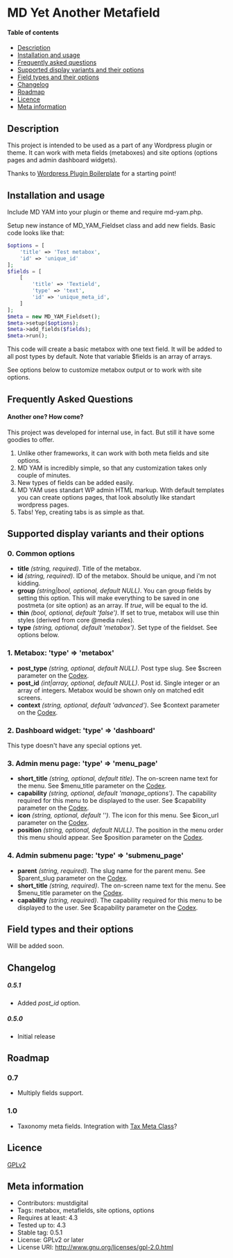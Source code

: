 # MD Yet Another Metafield
#### Table of contents
- [Description](#description)
- [Installation and usage](#installation-and-usage)
- [Frequently asked questions](#frequently-asked-questions)
- [Supported display variants and their options](#supported-display-variants-and-their-options)
- [Field types and their options](#field-types-and-their-options)
- [Changelog](#changelog)
- [Roadmap](#roadmap)
- [Licence](#licence)
- [Meta information](#meta-information)

## Description
This project is intended to be used as a part of any Wordpress plugin or theme.
It can work with meta fields (metaboxes) and site options (options pages
and admin dashboard widgets).

Thanks to [Wordpress Plugin Boilerplate](https://github.com/devinvinson/WordPress-Plugin-Boilerplate/) for a starting point!

## Installation and usage

Include MD YAM into your plugin or theme and require md-yam.php.

Setup new instance of MD_YAM_Fieldset class and add new fields. Basic code looks like that:

```php
$options = [
    'title' => 'Test metabox',
    'id' => 'unique_id'
];
$fields = [
    [
        'title' => 'Textield',
        'type' => 'text',
        'id' => 'unique_meta_id',
    ]
];
$meta = new MD_YAM_Fieldset();
$meta->setup($options);
$meta->add_fields($fields);
$meta->run();
```
This code will create a basic metabox with one text field. It will be added to all post types by default. Note that variable $fields is an array of arrays.

See options below to customize metabox output or to work with site options.


## Frequently Asked Questions
#### Another one? How come?

This project was developed for internal use, in fact. But still it have some goodies to offer.

1. Unlike other frameworks, it can work with both meta fields and site options.
2. MD YAM is incredibly simple, so that any customization takes only couple of minutes.
3. New types of fields can be added easily.
4. MD YAM uses standart WP admin HTML markup. With default templates you can create options pages, that look absolutly like standart wordpress pages.
5. Tabs! Yep, creating tabs is as simple as that.


## Supported display variants and their options 
### 0. Common options
* **title** *(string, required)*. Title of the metabox.
* **id** *(string, required)*. ID of the metabox. Should be unique, and i'm not kidding.
* **group** *(string|bool, optional, default NULL)*. You can group fields by setting this option. This will make everything to be saved in one postmeta (or site option) as an array. If *true*, will be equal to the id.
* **thin** *(bool, optional, default 'false')*. If set to true, metabox will use thin styles (derived from core @media rules).
* **type** *(string, optional, default 'metabox')*. Set type of the fieldset. See options below.

### 1. Metabox: 'type' => 'metabox'
* **post_type** *(string, optional, default NULL)*. Post type slug. See $screen parameter on the [Codex](https://codex.wordpress.org/Function_Reference/add_meta_box#Parameters).
* **post_id** *(int|array, optional, default NULL)*. Post id. Single integer or an array of integers. Metabox would be shown only on matched edit screens.
* **context** *(string, optional, default 'advanced')*. See $context parameter on the [Codex](https://codex.wordpress.org/Function_Reference/add_meta_box#Parameters).

### 2. Dashboard widget: 'type' => 'dashboard'
This type doesn't have any special options yet.

### 3. Admin menu page: 'type' => 'menu_page'
* **short_title** *(string, optional, default *title*)*. The on-screen name text for the menu. See $menu_title parameter on the [Codex](https://codex.wordpress.org/Function_Reference/add_menu_page#Parameters).
* **capability** *(string, optional, default 'manage_options')*. The capability required for this menu to be displayed to the user. See $capability parameter on the [Codex](https://codex.wordpress.org/Function_Reference/add_menu_page#Parameters).
* **icon** *(string, optional, default '')*. The icon for this menu. See $icon_url parameter on the [Codex](https://codex.wordpress.org/Function_Reference/add_menu_page#Parameters).
* **position** *(string, optional, default NULL)*. The position in the menu order this menu should appear. See $position parameter on the [Codex](https://codex.wordpress.org/Function_Reference/add_menu_page#Parameters).

### 4. Admin submenu page: 'type' => 'submenu_page'
* **parent** *(string, required)*. The slug name for the parent menu. See $parent_slug parameter on the [Codex](https://codex.wordpress.org/Function_Reference/add_submenu_page#Parameters).
* **short_title** *(string, required)*. The on-screen name text for the menu. See $menu_title parameter on the [Codex](https://codex.wordpress.org/Function_Reference/add_submenu_page#Parameters).
* **capability** *(string, required)*. The capability required for this menu to be displayed to the user. See $capability parameter on the [Codex](https://codex.wordpress.org/Function_Reference/add_submenu_page#Parameters).

## Field types and their options
Will be added soon.  

## Changelog
##### 0.5.1
* Added *post_id* option.

##### 0.5.0
* Initial release

## Roadmap
### 0.7
* Multiply fields support.

### 1.0
* Taxonomy meta fields. Integration with [Tax Meta Class](https://github.com/bainternet/Tax-Meta-Class)? 

## Licence
[GPLv2](http://www.gnu.org/licenses/gpl-2.0.html)

## Meta information
* Contributors: mustdigital
* Tags: metabox, metafields, site options, options
* Requires at least: 4.3
* Tested up to: 4.3
* Stable tag: 0.5.1
* License: GPLv2 or later
* License URI: http://www.gnu.org/licenses/gpl-2.0.html
